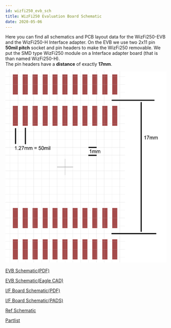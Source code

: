 ```yaml
---
id: wizfi250_evb_sch
title: WizFi250 Evaluation Board Schematic
date: 2020-05-06
---
```


Here you can find all schematics and PCB layout data for the
WizFi250-EVB and the WizFi250-H Interface adapter. On the EVB we use two
2x11 pin **50mil pitch** socket and pin headers to make the WizFi250
removable. We put the SMD type WizFi250 module on a Interface adapter
board (that is than named WizFi250-H).  
The pin headers have a **distance** of exactly **17mm**.


![](/img/products/wizfi250/wizfi250evbsch/wizfi250-h_footprint.png)

[EVB Schematic(PDF)](/img/products/wizfi250/wizfi250evbsch/wizfi250_evb_sch_v100_131224_.pdf)

[EVB Schematic(Eagle CAD)](/img/products/wizfi250/wizfi250evbsch/wizfi250_evb_sch_v100_131224_.zip)

[I/F Board Schematic(PDF)](/img/products/wizfi250/wizfi250evbsch/wizfi250_if_sch_v_100_131224_.pdf)

[I/F Board Schematic(PADS)](/img/products/wizfi250/wizfi250evbsch/wizfi250_if_sch_v100.zip)

[Ref Schematic](/img/products/wizfi250/wizfi250ds/wizfi250_ref_schematic.pdf)

[Partlist](/img/products/wizfi250/wizfi250evbsch/wizfi250_evb_pl_v100_131224_.pdf)
